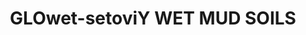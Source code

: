 ---
title: "GLOwet-setoviY WET MUD SOILS"
price: "TBA"
desc: "Bez opisa"
img_path: "/assets/img/A.MIG-7442.jpg"
brand: AMMO
available: true
special_offer: false
soon: false
cat: "Weathering"
subcat: ""
subsubcat: "wet-setovi"
---